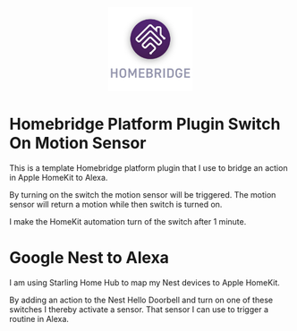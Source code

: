 
<p align="center">

<img src="https://github.com/homebridge/branding/raw/master/logos/homebridge-wordmark-logo-vertical.png" width="150">

</p>


# Homebridge Platform Plugin Switch On Motion Sensor

This is a template Homebridge platform plugin that I use to bridge an action in Apple HomeKit to Alexa.

By turning on the switch the motion sensor will be triggered.  The motion sensor will return a motion while then switch is turned on.

I make the HomeKit automation turn of the switch after 1 minute.

# Google Nest to Alexa

I am using Starling Home Hub to map my Nest devices to Apple HomeKit.

By adding an action to the Nest Hello Doorbell and turn on one of these switches I thereby activate a sensor.
That sensor I can use to trigger a routine in Alexa.

